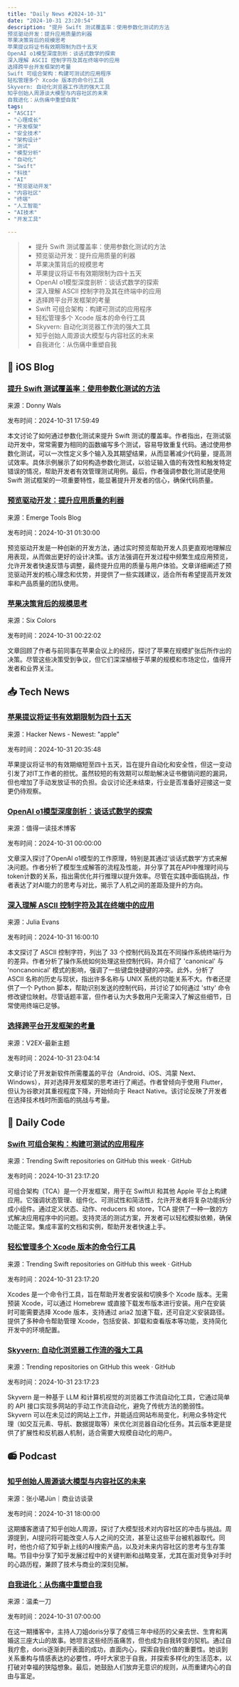 ```yaml
---
title: "Daily News #2024-10-31"
date: "2024-10-31 23:20:54"
description: "提升 Swift 测试覆盖率：使用参数化测试的方法
预览驱动开发：提升应用质量的利器
苹果决策背后的规模思考
苹果提议将证书有效期限制为四十五天
OpenAI o1模型深度剖析：谈话式数学的探索
深入理解 ASCII 控制字符及其在终端中的应用
选择跨平台开发框架的考量
Swift 可组合架构：构建可测试的应用程序
轻松管理多个 Xcode 版本的命令行工具
Skyvern: 自动化浏览器工作流的强大工具
知乎创始人周源谈大模型与内容社区的未来
自我进化：从伤痛中重塑自我"
tags: 
- "ASCII"
- "心理成长"
- "开发框架"
- "安全技术"
- "架构设计"
- "测试"
- "模型分析"
- "自动化"
- "Swift"
- "科技"
- "AI"
- "预览驱动开发"
- "内容社区"
- "终端"
- "人工智能"
- "AI技术"
- "开发工具"

---
```


> - 提升 Swift 测试覆盖率：使用参数化测试的方法
> - 预览驱动开发：提升应用质量的利器
> - 苹果决策背后的规模思考
> - 苹果提议将证书有效期限制为四十五天
> - OpenAI o1模型深度剖析：谈话式数学的探索
> - 深入理解 ASCII 控制字符及其在终端中的应用
> - 选择跨平台开发框架的考量
> - Swift 可组合架构：构建可测试的应用程序
> - 轻松管理多个 Xcode 版本的命令行工具
> - Skyvern: 自动化浏览器工作流的强大工具
> - 知乎创始人周源谈大模型与内容社区的未来
> - 自我进化：从伤痛中重塑自我

## 🍎 iOS Blog

### [提升 Swift 测试覆盖率：使用参数化测试的方法](https://www.donnywals.com/improving-test-coverage-with-parameterized-tests-in-swift-testing/)

来源：Donny Wals

发布时间：2024-10-31 17:59:49

本文讨论了如何通过参数化测试来提升 Swift 测试的覆盖率。作者指出，在测试驱动开发中，常常需要为相同的函数编写多个测试，容易导致重复代码。通过使用参数化测试，可以一次性定义多个输入及其期望结果，从而显著减少代码量，提高测试效率。具体示例展示了如何构造参数化测试，以验证输入值的有效性和触发特定错误的情况，帮助开发者有效管理测试用例。最后，作者强调参数化测试是使用 Swift 测试框架的一项重要特性，能显著提升开发者的信心，确保代码质量。

### [预览驱动开发：提升应用质量的利器](https://www.emergetools.com/blog/posts/preview-driven-development)

来源：Emerge Tools Blog

发布时间：2024-10-31 01:30:00

预览驱动开发是一种创新的开发方法，通过实时预览帮助开发人员更直观地理解应用表现，从而做出更好的设计决策。该方法强调在开发过程中频繁生成应用预览，允许开发者快速反馈与调整，最终提升应用的质量与用户体验。文章详细阐述了预览驱动开发的核心理念和优势，并提供了一些实践建议，适合所有希望提高开发效率和产品质量的团队使用。

### [苹果决策背后的规模思考](https://www.macworld.com/article/2504793/apples-decisions-may-be-unpopular-but-theyre-rooted-in-scale.html)

来源：Six Colors

发布时间：2024-10-31 00:22:02

文章回顾了作者与前同事在苹果会议上的经历，探讨了苹果在规模扩张后所作出的决策。尽管这些决策受到争议，但它们深深植根于苹果的规模和市场定位，值得开发者和业界关注。

## 📥 Tech News

### [苹果提议将证书有效期限制为四十五天](https://www.feistyduck.com/newsletter/issue_118_apple_wants_to_limit_certificates_to_forty_five_days)

来源：Hacker News - Newest: "apple"

发布时间：2024-10-31 20:35:48

苹果提议将证书的有效期缩短至四十五天，旨在提升自动化和安全性，但这一变动引发了对IT工作者的担忧。虽然较短的有效期可以帮助解决证书撤销问题的漏洞，但也增加了手动发放证书的负担。会议讨论还未结束，行业是否准备好迎接这一变更仍待观察。

### [OpenAI o1模型深度剖析：谈话式数学的探索](https://mp.weixin.qq.com/s/OCgbffOPrZ5kzFKisSUC9Q)

来源：值得一读技术博客

发布时间：2024-10-31 00:00:00

文章深入探讨了OpenAI o1模型的工作原理，特别是其通过‘谈话式数学’方式来解决问题。作者分析了模型生成解答的流程及性能，并分享了其在API中推理时间与token计数的关系，指出需优化并行推理以提升效率。尽管在实践中面临挑战，作者表达了对AI能力的思考与对比，揭示了人机之间的差距及提升的方向。

### [深入理解 ASCII 控制字符及其在终端中的应用](https://jvns.ca/blog/2024/10/31/ascii-control-characters/)

来源：Julia Evans

发布时间：2024-10-31 16:00:10

本文探讨了 ASCII 控制字符，列出了 33 个控制代码及其在不同操作系统终端行为的差异。作者分析了操作系统如何处理这些控制代码，并介绍了 'canonical' 与 'noncanonical' 模式的影响，强调了一些键盘快捷键的冲突。此外，分析了 ASCII 名称的历史与现状，指出许多名称与 UNIX 系统的功能关系不大。作者还提供了一个 Python 脚本，帮助识别发送的控制代码，并讨论了如何通过 'stty' 命令修改键位映射。尽管话题丰富，但作者认为大多数用户无需深入了解这些细节，日常使用终端已足够。

### [选择跨平台开发框架的考量](https://www.v2ex.com/t/1085508)

来源：V2EX-最新主题

发布时间：2024-10-31 23:04:14

文章讨论了开发新软件所需覆盖的平台（Android、iOS、鸿蒙 Next、Windows），并对选择开发框架的思考进行了阐述。作者曾倾向于使用 Flutter，但认为谷歌对其重视程度下降，开始倾向于 React Native。该讨论反映了开发者在选择技术栈时所面临的挑战与考量。

## 💾 Daily Code

### [Swift 可组合架构：构建可测试的应用程序](https://github.com/pointfreeco/swift-composable-architecture)

来源：Trending Swift repositories on GitHub this week · GitHub

发布时间：2024-10-31 23:17:20

可组合架构（TCA）是一个开发框架，用于在 SwiftUI 和其他 Apple 平台上构建应用。它强调状态管理、组件化、可测试性和简洁性，允许开发者将复杂功能拆分成小组件。通过定义状态、动作、reducers 和 store，TCA 提供了一种一致的方式解决应用程序中的问题。支持灵活的测试方案，开发者可以轻松模拟依赖，确保功能正常。集成丰富的文档和实例，帮助开发者快速上手。

### [轻松管理多个 Xcode 版本的命令行工具](https://github.com/XcodesOrg/xcodes)

来源：Trending Swift repositories on GitHub this week · GitHub

发布时间：2024-10-31 23:17:20

Xcodes 是一个命令行工具，旨在帮助开发者安装和切换多个 Xcode 版本。无需预装 Xcode，可以通过 Homebrew 或直接下载发布版本进行安装。用户在安装时可能需要选择 Xcode 版本，支持通过 aria2 加速下载，还可自定义安装路径。提供了多种命令帮助管理 Xcode，包括安装、卸载和查看版本等功能，支持简化开发中的环境配置。

### [Skyvern: 自动化浏览器工作流的强大工具](https://github.com/Skyvern-AI/skyvern)

来源：Trending repositories on GitHub this week · GitHub

发布时间：2024-10-31 23:17:23

Skyvern 是一种基于 LLM 和计算机视觉的浏览器工作流自动化工具，它通过简单的 API 接口实现多网站的手动工作流自动化，避免了传统方法的脆弱性。Skyvern 可以在未见过的网站上工作，并能适应网站布局变化，利用众多特定代理（如交互元素、导航、数据提取等）来优化浏览器自动化任务。其云版本更是提供了扩展性和反机器人机制，适合需要大规模自动化的用户。

## 📻 Podcast

### [知乎创始人周源谈大模型与内容社区的未来](https://www.xiaoyuzhoufm.com/episode/6722160b33c798676f27f085)

来源：张小珺Jùn｜商业访谈录

发布时间：2024-10-31 18:00:00

这期播客邀请了知乎创始人周源，探讨了大模型技术对内容社区的冲击与挑战。周源提到，AI提问将可能改变人与人之间的交流，甚至让这些平台被机器取代。同时，他也介绍了知乎新上线的AI搜索产品，以及对未来内容社区的思考与生存策略。节目中分享了知乎发展过程中的关键判断和战略变革，尤其在面对竞争对手时的心路历程，兼顾了技术与商业的深刻见解。

### [自我进化：从伤痛中重塑自我](https://www.xiaoyuzhoufm.com/episode/672277ff33c798676f3ce874)

来源：温柔一刀

发布时间：2024-10-31 07:00:00

在这一期播客中，主持人刀姐doris分享了疫情三年中经历的父亲去世、生育和离婚这三座大山的故事。她坦言这些经历虽痛苦，但也成为自我转变的契机。通过自我疗愈，doris逐渐剥开表面的成功，直面内心，探索自我价值的重要性。她谈到关系重构与情感表达的必要性，呼吁大家忠于自我，并探索多样化的生活范本，以打破对幸福的狭隘想象。最后，她鼓励人们放弃无意识的规则，从而重建内心的自由与富足。
